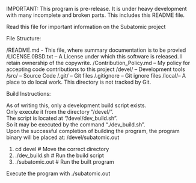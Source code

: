 ﻿IMPORTANT: This program is pre-release.  It is under heavy development with many incomplete and broken parts.  This includes this README file.

Read this file for important information on the Subatomic project

File Structure:

/README.md - This file, where summary documentation is to be provied
/LICENSE.0BSD.txt – A License under which this software is released.  I retain ownership of the copywrite.
/Contribution_Policy.md – My policy for accepting code contributions to this project
/devel/ – Development tools
/src/ – Source Code
/.git/ – Git files
/.gitignore – Git ignore files
/local/– A place to do local work.  This directory is not tracked by Git.

Build Instructions:

As of writing this, only a development build script exists.  
Only execute it from the directory “/devel/”.  
The script is located at “/devel/dev_build.sh”.  
So it may be executed by the command “./dev_build.sh”.  
Upon the successful completion of building the program, the program binary will be placed at: /devel/subatomic.out

1) cd devel # Move the correct directory
2) ./dev_build.sh # Run the build script
3) ./subatomic.out # Run the built program

Execute the program with ./subatomic.out
